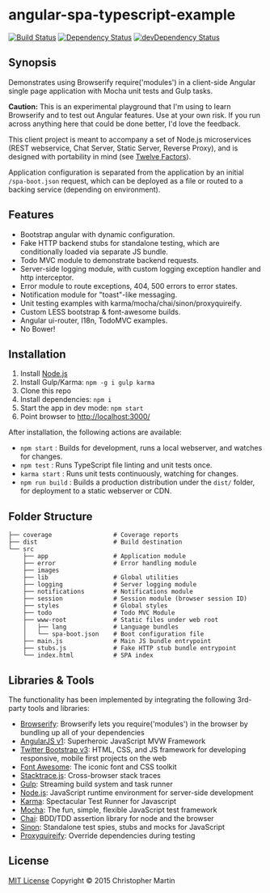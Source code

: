 # angular-spa-typescript-example

[![Build Status](https://travis-ci.org/cgmartin/angular-spa-browserify-example.svg?branch=master)](https://travis-ci.org/cgmartin/angular-spa-browserify-example)
[![Dependency Status](https://david-dm.org/cgmartin/angular-spa-browserify-example.svg)](https://david-dm.org/cgmartin/angular-spa-browserify-example)
[![devDependency Status](https://david-dm.org/cgmartin/angular-spa-browserify-example/dev-status.svg)](https://david-dm.org/cgmartin/angular-spa-browserify-example#info=devDependencies)

## Synopsis

Demonstrates using Browserify require('modules') in a client-side Angular single page application with Mocha unit tests and Gulp tasks.

**Caution:** This is an experimental playground that I'm using to learn Browserify and to test out Angular features. 
Use at your own risk. If you run across anything here that could be done better, I'd love the feedback.

This client project is meant to accompany a set of Node.js microservices (REST webservice, Chat Server, Static Server, Reverse Proxy),
and is designed with portability in mind (see [Twelve Factors](http://12factor.net/)).

Application configuration is separated from the application by an initial `/spa-boot.json` request, which can be
deployed as a file or routed to a backing service (depending on environment).

## Features

* Bootstrap angular with dynamic configuration.
* Fake HTTP backend stubs for standalone testing, which are conditionally loaded via separate JS bundle.
* Todo MVC module to demonstrate backend requests.
* Server-side logging module, with custom logging exception handler and http interceptor.
* Error module to route exceptions, 404, 500 errors to error states.
* Notification module for "toast"-like messaging.  
* Unit testing examples with karma/mocha/chai/sinon/proxyquireify.
* Custom LESS bootstrap & font-awesome builds.
* Angular ui-router, I18n, TodoMVC examples.
* No Bower!

## Installation

1. Install [Node.js](https://nodejs.org/download/)
1. Install Gulp/Karma: `npm -g i gulp karma`
1. Clone this repo
1. Install dependencies: `npm i`
1. Start the app in dev mode: `npm start`
1. Point browser to <http://localhost:3000/>

After installation, the following actions are available:

* `npm start` : Builds for development, runs a local webserver, and watches for changes.
* `npm test` : Runs TypeScript file linting and unit tests once.
* `karma start` : Runs unit tests continuously, watching for changes.
* `npm run build` : Builds a production distribution under the `dist/` folder, for deployment to a static webserver or CDN.

## Folder Structure

```
├── coverage                 # Coverage reports
├── dist                     # Build destination
└── src
    ├── app                  # Application module    
    ├── error                # Error handling module    
    ├── images
    ├── lib                  # Global utilities
    ├── logging              # Server logging module
    ├── notifications        # Notifications module
    ├── session              # Session module (browser session ID)
    ├── styles               # Global styles
    ├── todo                 # Todo MVC Module    
    ├── www-root             # Static files under web root
    │   ├── lang             # Language bundles
    │   └── spa-boot.json    # Boot configuration file
    ├── main.js              # Main JS bundle entrypoint
    ├── stubs.js             # Fake HTTP stub bundle entrypoint
    └── index.html           # SPA index
```

## Libraries & Tools

The functionality has been implemented by integrating the following 3rd-party tools and libraries:

 - [Browserify](http://browserify.org/): Browserify lets you require('modules') in the browser by bundling up all of your dependencies
 - [AngularJS v1](http://angularjs.org/): Superheroic JavaScript MVW Framework
 - [Twitter Bootstrap v3](http://getbootstrap.com/): HTML, CSS, and JS framework for developing responsive, mobile first projects on the web
 - [Font Awesome](http://fontawesome.io/): The iconic font and CSS toolkit
 - [Stacktrace.js](http://www.stacktracejs.com/): Cross-browser stack traces
 - [Gulp](http://gulpjs.com/): Streaming build system and task runner
 - [Node.js](http://nodejs.org/api/): JavaScript runtime environment for server-side development
 - [Karma](http://karma-runner.github.io/): Spectacular Test Runner for Javascript
 - [Mocha](http://mochajs.org/): The fun, simple, flexible JavaScript test framework
 - [Chai](http://chaijs.com/): BDD/TDD assertion library for node and the browser
 - [Sinon](http://sinonjs.org/): Standalone test spies, stubs and mocks for JavaScript
 - [Proxyquireify](https://github.com/thlorenz/proxyquireify): Override dependencies during testing

## License

[MIT License](http://cgm.mit-license.org/)  Copyright © 2015 Christopher Martin
